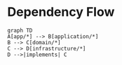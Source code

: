 # Dependency Flow

```mermaid
graph TD
A[app/*] --> B[application/*]
B --> C[domain/*]
C --> D[infrastructure/*]
D -->|implements| C
```
